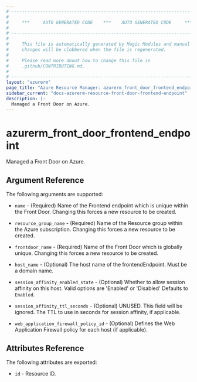 ```yaml
---
# ----------------------------------------------------------------------------
#
#     ***     AUTO GENERATED CODE    ***    AUTO GENERATED CODE     ***
#
# ----------------------------------------------------------------------------
#
#     This file is automatically generated by Magic Modules and manual
#     changes will be clobbered when the file is regenerated.
#
#     Please read more about how to change this file in
#     .github/CONTRIBUTING.md.
#
# ----------------------------------------------------------------------------
layout: "azurerm"
page_title: "Azure Resource Manager: azurerm_front_door_frontend_endpoint"
sidebar_current: "docs-azurerm-resource-front-door-frontend-endpoint"
description: |-
  Managed a Front Door on Azure.
---
```


# azurerm_front_door_frontend_endpoint

Managed a Front Door on Azure.


## Argument Reference

The following arguments are supported:

* `name` - (Required) Name of the Frontend endpoint which is unique within the Front Door. Changing this forces a new resource to be created.

* `resource_group_name` - (Required) Name of the Resource group within the Azure subscription. Changing this forces a new resource to be created.

* `frontdoor_name` - (Required) Name of the Front Door which is globally unique. Changing this forces a new resource to be created.

* `host_name` - (Optional) The host name of the frontendEndpoint. Must be a domain name.

* `session_affinity_enabled_state` - (Optional) Whether to allow session affinity on this host. Valid options are 'Enabled' or 'Disabled' Defaults to `Enabled`.

* `session_affinity_ttl_seconds` - (Optional) UNUSED. This field will be ignored. The TTL to use in seconds for session affinity, if applicable.

* `web_application_firewall_policy_id` - (Optional) Defines the Web Application Firewall policy for each host (if applicable).

## Attributes Reference

The following attributes are exported:

* `id` - Resource ID.
